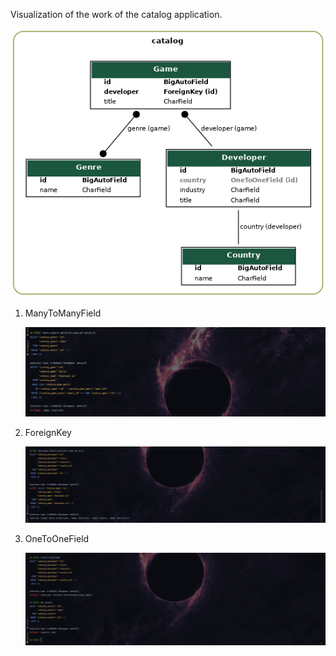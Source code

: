 Visualization of the work of the catalog application.

![Catalog](https://github.com/Mankret/Hillel_Django/blob/main/static/my_project_visualized.png)



1. ManyToManyField

     ![MtM](https://github.com/Mankret/Hillel_Django/blob/main/static/mtm.png)
     
     
     
     
     
2. ForeignKey 

     ![FK](https://github.com/Mankret/Hillel_Django/blob/main/static/FK.png)
     
     
     
     
3. OneToOneField

      ![OtO](https://github.com/Mankret/Hillel_Django/blob/main/static/oto.png)
